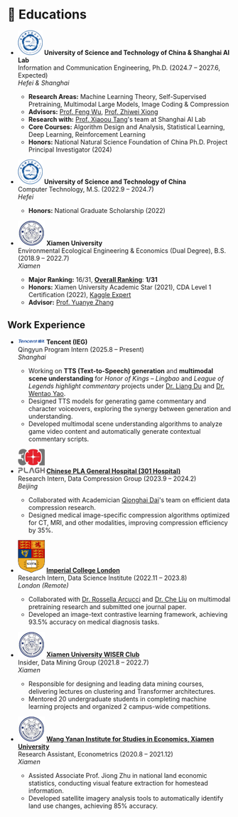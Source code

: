 
# 📖 Educations

- <img src="/images/ustc_logo.png" alt="USTC Logo" width="55"/> **University of Science and Technology of China & Shanghai AI Lab**  
  Information and Communication Engineering, Ph.D. (2024.7 – 2027.6, Expected)  
  *Hefei & Shanghai*
  - **Research Areas:** Machine Learning Theory, Self-Supervised Pretraining, Multimodal Large Models, Image Coding & Compression
  - **Advisors:** [Prof. Feng Wu](https://scholar.google.com/citations?user=5bInRDEAAAAJ&hl=en), [Prof. Zhiwei Xiong](https://scholar.google.com/citations?user=Snl0HPEAAAAJ&hl=en&oi=ao)
  - **Research with:** [Prof. Xiaoou Tang](https://scholar.google.com/citations?user=qpBtpGsAAAAJ&hl=en)'s team at Shanghai AI Lab
  - **Core Courses:** Algorithm Design and Analysis, Statistical Learning, Deep Learning, Reinforcement Learning
  - **Honors:** National Natural Science Foundation of China Ph.D. Project Principal Investigator (2024)

- <img src="/images/ustc_logo.png" alt="USTC Logo" width="55"/> **University of Science and Technology of China**  
  Computer Technology, M.S. (2022.9 – 2024.7)  
  *Hefei*
  - **Honors:** National Graduate Scholarship (2022)

- <img src="/images/xmu_logo.jpeg" alt="XMU Logo" width="60"/> **Xiamen University**  
  Environmental Ecological Engineering & Economics (Dual Degree), B.S. (2018.9 – 2022.7)  
  *Xiamen*
  - **Major Ranking:** 16/31, **[Overall Ranking](docs/排名第一.pdf)**: **1/31**
  - **Honors:** Xiamen University Academic Star (2021), CDA Level 1 Certification (2022), [Kaggle Expert](https://www.kaggle.com/yindachen)
  - **Advisor:** [Prof. Yuanye Zhang](https://scholar.google.com/citations?user=l1GMXf4AAAAJ&hl=en&oi=ao)

## Work Experience

- <img src="/images/tencent.png" alt="Tencent Logo" width="60"/> **Tencent (IEG)**  
  Qingyun Program Intern (2025.8 – Present)  
  *Shanghai*
  - Working on **TTS (Text-to-Speech) generation** and **multimodal scene understanding** for *Honor of Kings – Lingbao* and *League of Legends highlight commentary* projects under [Dr. Liang Du](https://scholar.google.com/citations?user=oxNIbCUAAAAJ&hl=en&oi=ao) and [Dr. Wentao Yao](https://scholar.google.com/citations?hl=en&user=ibNed18AAAAJ).
  - Designed TTS models for generating game commentary and character voiceovers, exploring the synergy between generation and understanding.
  - Developed multimodal scene understanding algorithms to analyze game video content and automatically generate contextual commentary scripts.

- <img src="/images/301.png" alt="301 Hospital Logo" width="60"/> **[Chinese PLA General Hospital (301 Hospital)](/docs/301医院.pdf)**  
  Research Intern, Data Compression Group (2023.9 – 2024.2)  
  *Beijing*
  - Collaborated with Academician [Qionghai Dai](https://scholar.google.com/citations?user=CHAajY4AAAAJ&hl=en&oi=ao)'s team on efficient data compression research.
  - Designed medical image-specific compression algorithms optimized for CT, MRI, and other modalities, improving compression efficiency by 35%.

- <img src="/images/IC.png" alt="Imperial College Logo" width="60"/> **[Imperial College London](/docs/IC_letter_Yinda.pdf)**  
  Research Intern, Data Science Institute (2022.11 – 2023.8)  
  *London (Remote)*
  - Collaborated with [Dr. Rossella Arcucci](https://scholar.google.com/citations?user=oxy2ZQoAAAAJ&hl=en) and [Dr. Che Liu](https://scholar.google.com/citations?user=HED_458AAAAJ&hl=en&oi=sra) on multimodal pretraining research and submitted one journal paper.
  - Developed an image-text contrastive learning framework, achieving 93.5% accuracy on medical diagnosis tasks.

- <img src="/images/xmu_logo.jpeg" alt="XMU Logo" width="60"/> **[Xiamen University WISER Club](/docs/wiserclub.png)**  
  Insider, Data Mining Group (2021.8 – 2022.7)  
  *Xiamen*
  - Responsible for designing and leading data mining courses, delivering lectures on clustering and Transformer architectures.
  - Mentored 20 undergraduate students in completing machine learning projects and organized 2 campus-wide competitions.

- <img src="/images/xmu_logo.jpeg" alt="XMU Logo" width="60"/> **[Wang Yanan Institute for Studies in Economics, Xiamen University](/docs/wise研助.pdf)**  
  Research Assistant, Econometrics (2020.8 – 2021.12)  
  *Xiamen*
  - Assisted Associate Prof. Jiong Zhu in national land economic statistics, conducting visual feature extraction for homestead information.
  - Developed satellite imagery analysis tools to automatically identify land use changes, achieving 85% accuracy.
<br>